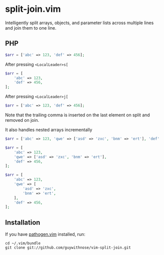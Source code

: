 # split-join.vim

Intelligently split arrays, objects, and parameter lists across multiple lines and join them to one line.

## PHP

```php
$arr = ['abc' => 123, 'def' => 456];
```
After pressing `<LocalLeader>s[`
```php
$arr = [
    'abc' => 123,
    'def' => 456,
];
```
After pressing `<LocalLeader>j[`
```php
$arr = ['abc' => 123, 'def' => 456];
```
Note that the trailing comma is inserted on the last element on split and removed on join.

It also handles nested arrays incrementally
```php
$arr = ['abc' => 123, 'qwe' => ['asd' => 'zxc', 'bnm' => 'ert'], 'def' => 456];

$arr = [
    'abc' => 123,
    'qwe' => ['asd' => 'zxc', 'bnm' => 'ert'],
    'def' => 456,
];

$arr = [
    'abc' => 123,
    'qwe' => [
        'asd' => 'zxc',
        'bnm' => 'ert',
    ],
    'def' => 456,
];
```

## Installation

If you have [pathogen.vim](https://github.com/tpope/vim-pathogen) installed, run:

    cd ~/.vim/bundle
    git clone git://github.com/guywithnose/vim-split-join.git
